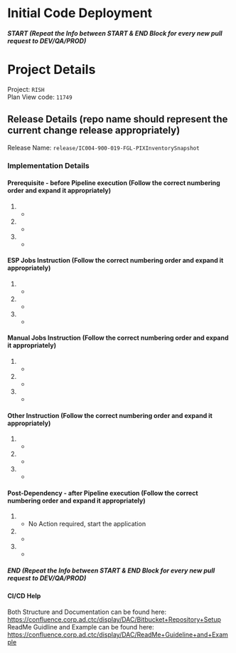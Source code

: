 # **Initial Code Deployment**
##### START (Repeat the Info between  START & END Block for every new pull request to DEV/QA/PROD)

# Project Details
Project: `RISH`  
Plan View code: `11749`  

## Release Details (repo name should represent the current change release appropriately)
Release Name: `release/IC004-900-019-FGL-PIXInventorySnapshot`  

### Implementation Details

#### Prerequisite  - before  Pipeline execution (Follow the correct numbering order and expand it appropriately)
1. -  
2. -  
3. -  

#### ESP Jobs Instruction (Follow the correct numbering order and expand it appropriately)
1. -  
2. -  
3. -  

#### Manual Jobs Instruction (Follow the correct numbering order and expand it appropriately)
1. -  
2. -  
3. -  

#### Other Instruction (Follow the correct numbering order and expand it appropriately)
1. -  
2. -  
3. -  

#### Post-Dependency - after Pipeline execution (Follow the correct numbering order and expand it appropriately)
1. -  No Action required, start the application
2. -  
3. -  

##### END (Repeat the Info between  START & END Block for every new pull request to DEV/QA/PROD)

#### CI/CD Help 
Both Structure and Documentation can be found here: https://confluence.corp.ad.ctc/display/DAC/Bitbucket+Repository+Setup  
ReadMe Guidline and Example can be found here: https://confluence.corp.ad.ctc/display/DAC/ReadMe+Guideline+and+Example  
